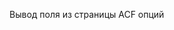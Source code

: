 Вывод поля из страницы ACF опций 
<?php $term = "option" ?>
<?php echo the_field('fild_name', $term); ?>
